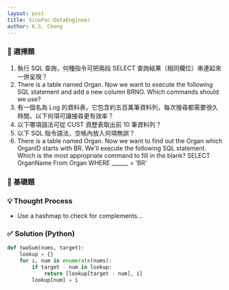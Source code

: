```yaml
---
layout: post
title: SinoPac-DataEngineer
author: K.S. Cheng
---
```



### 🧩 選擇題

1. 執行 SQL 查詢，何種指令可把兩段 SELECT 查詢結果（相同欄位）串連起來一併呈現？
2. There is a table named Organ. Now we want to execute the following SQL statement and add a new column BRNO. Which commands should we use?
3. 有一個名為 Log 的資料表，它包含約五百萬筆資料列，每次搜尋都需要很久時間，以下何項可讓搜尋更有效率？
4. 以下哪項語法可從 CUST 資歷表取出前 10 筆資料列？
5. 以下 SQL 指令語法，空格內放入何項無誤？
6. There is a table named Organ. Now we want to find out the Organ which OrganID starts with BR. We'll execute the following SQL statement. Which is the most appropriate command to fill in the blank? SELECT OrganName From Organ WHERE ______ = 'BR'


### 🧩 基礎題


### 💡 Thought Process

- Use a hashmap to check for complements...

### ✅ Solution (Python)

```python
def twoSum(nums, target):
    lookup = {}
    for i, num in enumerate(nums):
        if target - num in lookup:
            return [lookup[target - num], i]
        lookup[num] = i
